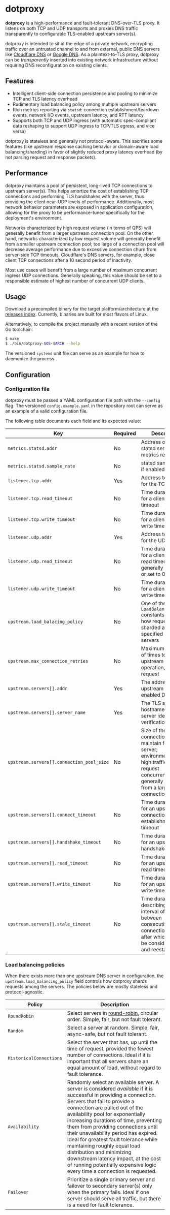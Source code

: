 # dotproxy

**dotproxy** is a high-performance and fault-tolerant DNS-over-TLS proxy. It listens on both TCP and UDP transports and proxies DNS traffic transparently to configurable TLS-enabled upstream server(s).

dotproxy is intended to sit at the edge of a private network, encrypting traffic over an untrusted channel to and from external, public DNS servers like [Cloudflare DNS](https://developers.cloudflare.com/1.1.1.1/dns-over-tls/) or [Google DNS](https://developers.google.com/speed/public-dns/docs/dns-over-tls). As a plaintext-to-TLS proxy, dotproxy can be *transparently* inserted into existing network infrastructure without requiring DNS reconfiguration on existing clients.

## Features

* Intelligent client-side connection persistence and pooling to minimize TCP and TLS latency overhead
* Rudimentary load balancing policy among multiple upstream servers
* Rich metrics reporting via `statsd`: connection establishment/teardown events, network I/O events, upstream latency, and RTT latency
* Supports both TCP and UDP ingress (with automatic spec-compliant data reshaping to support UDP ingress to TCP/TLS egress, and vice versa)

dotproxy is stateless and generally not protocol-aware. This sacrifies some features (like upstream response caching behavior or domain-aware load balancing/sharding) in favor of slightly reduced proxy latency overhead (by not parsing request and response packets).

## Performance

dotproxy maintains a pool of persistent, long-lived TCP connections to upstream server(s). This helps amortize the cost of establishing TCP connections and performing TLS handshakes with the server, thus providing the client near-UDP levels of performance. Additionally, most network behavior parameters are exposed in application configuration, allowing for the proxy to be performance-tuned specifically for the deployment's environment.

Networks characterized by high request volume (in terms of QPS) will generally benefit from a larger upstream connection pool. On the other hand, networks characterized by low request volume will generally benefit from a smaller upstream connection pool; too large of a connection pool will decrease average performance due to excessive connection churn from server-side TCP timeouts. Cloudflare's DNS servers, for example, close client TCP connections after a 10 second period of inactivity.

Most use cases will benefit from a large number of maximum concurrent ingress UDP connections. Generally speaking, this value should be set to a responsible estimate of highest number of concurrent UDP clients.

## Usage

Download a precompiled binary for the target platform/architecture at the [releases index](https://dotproxy.static.kevinlin.info/releases/latest). Currently, binaries are built for most flavors of Linux.

Alternatively, to compile the project manually with a recent version of the Go toolchain:

```bash
$ make
$ ./bin/dotproxy-$OS-$ARCH --help
```

The versioned `systemd` unit file can serve as an example for how to daemonize the process.

## Configuration

### Configuration file

dotproxy must be passed a YAML configuration file path with the `--config` flag. The versioned `config.example.yaml` in the repository root can serve as an example of a valid configuration file.

The following table documents each field and its expected value:

|Key|Required|Description|
|-|-|-|
|`metrics.statsd.addr`|No|Address of the statsd server for metrics reporting|
|`metrics.statsd.sample_rate`|No|statsd sample rate, if enabled|
|`listener.tcp.addr`|Yes|Address to bind to for the TCP listener|
|`listener.tcp.read_timeout`|No|Time duration string for a client TCP read timeout|
|`listener.tcp.write_timeout`|No|Time duration string for a client TCP write timeout|
|`listener.udp.addr`|Yes|Address to bind to for the UDP listener|
|`listener.udp.read_timeout`|No|Time duration string for a client UDP read timeout; should generally be omitted or set to 0|
|`listener.udp.write_timeout`|No|Time duration string for a client UDP write timeout|
|`upstream.load_balacing_policy`|No|One of the `LoadBalancingPolicy` constants to control how requests are sharded among all specified upstream servers|
|`upstream.max_connection_retries`|No|Maximum number of times to retry an upstream I/O operation, per request|
|`upstream.servers[].addr`|Yes|The address of the upstream TLS-enabled DNS server|
|`upstream.servers[].server_name`|Yes|The TLS server hostname (used for server identity verification)|
|`upstream.servers[].connection_pool_size`|No|Size of the connection pool to maintain for this server; environments with high traffic and/or request concurrency will generally benefit from a larger connection pool|
|`upstream.servers[].connect_timeout`|No|Time duration string for an upstream TCP connection establishment timeout|
|`upstream.servers[].handshake_timeout`|No|Time duration string for an upstream TLS handshake timeout|
|`upstream.servers[].read_timeout`|No|Time duration string for an upstream TCP read timeout|
|`upstream.servers[].write_timeout`|No|Time duration string for an upstream TCP write timeout|
|`upstream.servers[].stale_timeout`|No|Time duration string describing the interval of time between consecutive open connection uses after which it should be considered stale and reestablished|

### Load balancing policies

When there exists more than one upstream DNS server in configuration, the `upstream.load_balancing_policy` field controls how dotproxy shards requests among the servers. The policies below are mostly stateless and protocol-agnostic.

|Policy|Description|
|-|-|
|`RoundRobin`|Select servers in [round-robin](https://en.wikipedia.org/wiki/Round-robin_scheduling), circular order. Simple, fair, but not fault tolerant.|
|`Random`|Select a server at random. Simple, fair, async-safe, but not fault tolerant.|
|`HistoricalConnections`|Select the server that has, up until the time of request, provided the fewest number of connections. Ideal if it is important that all servers share an equal amount of load, without regard to fault tolerance.|
|`Availability`|Randomly select an available server. A server is considered *available* if it is successful in providing a connection. Servers that fail to provide a connection are pulled out of the availability pool for exponentially increasing durations of time, preventing them from providing connections until their unavailability period has expired. Ideal for greatest fault tolerance while maintaining roughly equal load distribution and minimizing downstream latency impact, at the cost of running potentially expensive logic every time a connection is requested.|
|`Failover`|Prioritize a single primary server and failover to secondary server(s) only when the primary fails. Ideal if one server should serve all traffic, but there is a need for fault tolerance.|
